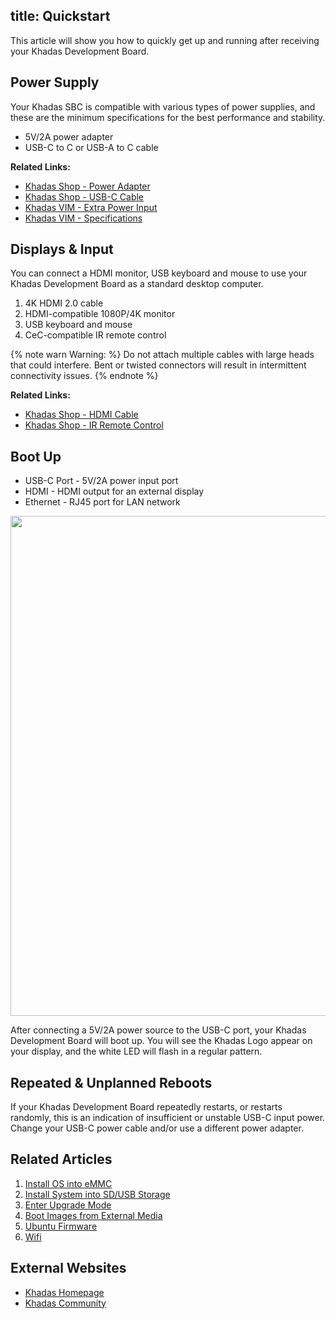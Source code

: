 title: Quickstart
---

This article will show you how to quickly get up and running after receiving your Khadas Development Board.

## Power Supply
Your Khadas SBC is compatible with various types of power supplies, and these are the minimum specifications for the best performance and stability.

* 5V/2A power adapter
* USB-C to C or USB-A to C cable

**Related Links:**
* [Khadas Shop - Power Adapter](https://www.khadas.com/product-page/power-adapter)
* [Khadas Shop - USB-C Cable](https://www.khadas.com/product-page/usb-c-cable)
* [Khadas VIM - Extra Power Input](/linux/vim1/ExtraPowerInput.html)
* [Khadas VIM - Specifications](https://www.khadas.com/vim)

## Displays & Input
You can connect a HDMI monitor, USB keyboard and mouse to use your Khadas Development Board as a standard desktop computer.

1. 4K HDMI 2.0 cable
2. HDMI-compatible 1080P/4K monitor
3. USB keyboard and mouse
4. CeC-compatible IR remote control

{% note warn Warning: %}
Do not attach multiple cables with large heads that could interfere. Bent or twisted connectors will result in intermittent connectivity issues.
{% endnote %}

**Related Links:**
* [Khadas Shop - HDMI Cable](https://www.khadas.com/product-page/hdmi-cable)
* [Khadas Shop - IR Remote Control](https://www.khadas.com/product-page/ir-remote)

## Boot Up

* USB-C Port - 5V/2A power input port
* HDMI - HDMI output for an external display
* Ethernet - RJ45 port for LAN network

<img src="/linux/images/vim1/QuickStart.jpg" width=800px>

After connecting a 5V/2A power source to the USB-C port, your Khadas Development Board will boot up. You will see the Khadas Logo appear on your display, and the white LED will flash in a regular pattern.

## Repeated & Unplanned Reboots
If your Khadas Development Board repeatedly restarts, or restarts randomly, this is an indication of insufficient or unstable USB-C input power. Change your USB-C power cable and/or use a different power adapter.

## Related Articles

1. [Install OS into eMMC](/linux/vim1/InstallOsIntoEmmc.html)
2. [Install System into SD/USB Storage](/linux/vim1/InstallOsIntoSdusb.html)
3. [Enter Upgrade Mode](/linux/vim1/BootIntoUpgradeMode.html)
4. [Boot Images from External Media](/linux/vim1/BootFromExtMedia.html)
5. [Ubuntu Firmware](/linux/firmware/Vim1UbuntuFirmware.html)
6. [Wifi](/linux/vim1/Wifi.html)

## External Websites
* [Khadas Homepage](https://www.khadas.com)
* [Khadas Community](https://forum.khadas.com)
